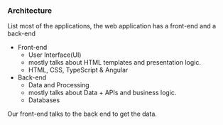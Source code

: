 
### Architecture
List most of the applications, the web application has a front-end and a back-end

- Front-end 
    - User Interface(UI)
    - mostly talks about HTML templates and presentation logic. 
    - HTML, CSS, TypeScript & Angular 
- Back-end 
  - Data and Processing 
  - mostly talks about Data + APIs and business logic.
  - Databases

Our front-end talks to the back end to get the data.
